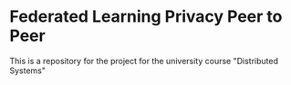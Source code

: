 # Federated Learning Privacy Peer to Peer

This is a repository for the project for the university course "Distributed Systems"
